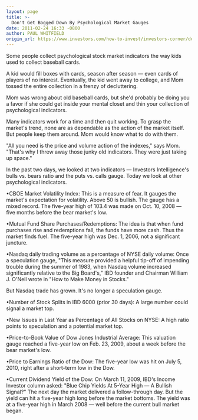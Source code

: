 ```yaml
---
layout: page
title: >-
  Don't Get Bogged Down By Psychological Market Gauges
date: 2011-02-24 16:33 -0800
author: PAUL WHITFIELD
origin_url: https://www.investors.com/how-to-invest/investors-corner/dont-get-bogged-down-by-psychological-market-gauges
---
```





Some people collect psychological stock market indicators the way kids used to collect baseball cards.

  

A kid would fill boxes with cards, season after season — even cards of players of no interest. Eventually, the kid went away to college, and Mom tossed the entire collection in a frenzy of decluttering.

  

Mom was wrong about old baseball cards, but she'd probably be doing you a favor if she could get inside your mental closet and thin your collection of psychological indicators.

  

Many indicators work for a time and then quit working. To grasp the market's trend, none are as dependable as the action of the market itself. But people keep them around. Mom would know what to do with them.

  

"All you need is the price and volume action of the indexes," says Mom. "That's why I threw away those junky old indicators. They were just taking up space."

  

In the past two days, we looked at two indicators — Investors Intelligence's bulls vs. bears ratio and the puts vs. calls gauge. Today we look at other psychological indicators.

  

•CBOE Market Volatility Index: This is a measure of fear. It gauges the market's expectation for volatility. Above 50 is bullish. The gauge has a mixed record. The five-year high of 103.4 was made on Oct. 10, 2008 — five months before the bear market's low.

  

•Mutual Fund Share Purchases/Redemptions: The idea is that when fund purchases rise and redemptions fall, the funds have more cash. Thus the market finds fuel. The five-year high was Dec. 1, 2006, not a significant juncture.

  

•Nasdaq daily trading volume as a percentage of NYSE daily volume: Once a speculation gauge, "This measure provided a helpful tip-off of impending trouble during the summer of 1983, when Nasdaq volume increased significantly relative to the Big Board's," IBD founder and Chairman William J. O'Neil wrote in "How to Make Money in Stocks."

  

But Nasdaq trade has grown. It's no longer a speculation gauge.

  

•Number of Stock Splits in IBD 6000 (prior 30 days): A large number could signal a market top.

  

•New Issues in Last Year as Percentage of All Stocks on NYSE: A high ratio points to speculation and a potential market top.

  

•Price-to-Book Value of Dow Jones Industrial Average: This valuation gauge reached a five-year low on Feb. 23, 2009, about a week before the bear market's low.

  

•Price to Earnings Ratio of the Dow: The five-year low was hit on July 5, 2010, right after a short-term low in the Dow.

  

•Current Dividend Yield of the Dow: On March 11, 2009, IBD's Income Investor column asked: "Blue Chip Yields At 5-Year High — A Bullish Signal?" The next day the market delivered a follow-through day. But the yield can hit a five-year high long before the market bottoms. The yield was at a five-year high in March 2008 — well before the current bull market began.




